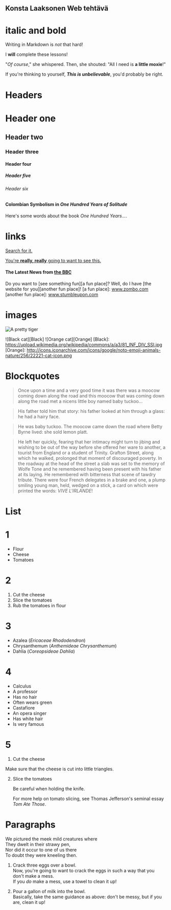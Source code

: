 ## Konsta Laaksonen Web tehtävä

# italic and bold
Writing in Markdown is _not_ that hard!
  
I **will** complete these lessons!
  
"_Of course_," she whispered. Then, she shouted: "All I need is **a little moxie**!"
  
If you're thinking to yourself, **_This is unbelievable_**, you'd probably be right.


# Headers

# Header one
## Header two
### Header three
#### Header four
##### Header five
###### Header six
 
#### Colombian Symbolism in _One Hundred Years of Solitude_
Here's some words about the book _One Hundred Years..._.


# links
[Search for it.](www.google.com)
    
[You're **really, really** going to want to see this.](www.dailykitten.com)
  
#### The Latest News from [the BBC](www.bbc.com/news:)
   
Do you want to [see something fun][a fun place]?
Well, do I have [the website for you][another fun place]!
    [a fun place]: www.zombo.com
    [another fun place]: www.stumbleupon.com


# images
![A pretty tiger](https://upload.wikimedia.org/wikipedia/commons/5/56/Tiger.50.jpg)

![Black cat][Black]
![Orange cat][Orange]
    [Black]: https://upload.wikimedia.org/wikipedia/commons/a/a3/81_INF_DIV_SSI.jpg
    [Orange]: http://icons.iconarchive.com/icons/google/noto-emoji-animals-nature/256/22221-cat-icon.png


# Blockquotes

>Once upon a time and a very good time it was there was a moocow coming down along the road and this moocow that was coming down along the road met a nicens little boy named baby tuckoo...

>His father told him that story: his father looked at him through a glass: he had a hairy face.

>He was baby tuckoo. The moocow came down the road where Betty Byrne lived: she sold lemon platt.


>He left her quickly, fearing that her intimacy might turn to jibing and wishing to be out of the way before she offered her ware to another, a tourist from England or a student of Trinity. Grafton Street, along which he walked, prolonged that moment of discouraged poverty. In the roadway at the head of the street a slab was set to the memory of Wolfe Tone and he remembered having been present with his father at its laying. He remembered with bitterness that scene of tawdry tribute. There were four French delegates in a brake and one, a plump smiling young man, held, wedged on a stick, a card on which were printed the words: _VIVE L'IRLANDE_!


# List

# 1
* Flour
* Cheese
* Tomatoes

# 2
1. Cut the cheese
2. Slice the tomatoes
3. Rub the tomatoes in flour

# 3
* Azalea (_Ericaceae Rhododendron_)
* Chrysanthemum (_Anthemideae Chrysanthemum_)
* Dahlia (_Coreopsideae Dahlia_)

# 4
* Calculus
 * A professor
 * Has no hair
 * Often wears green
* Castafiore
 * An opera singer
 * Has white hair
 * Is very famous

# 5
 1. Cut the cheese

   Make sure that the cheese is cut into little triangles.

2. Slice the tomatoes

   Be careful when holding the knife.
   
   For more help on tomato slicing, see Thomas Jefferson's seminal essay _Tom Ate Those_.


# Paragraphs

We pictured the meek mild creatures where  
They dwelt in their strawy pen,  
Nor did it occur to one of us there  
To doubt they were kneeling then.

1. Crack three eggs over a bowl.  
 Now, you're going to want to crack the eggs in such a way that you don't make a mess.  
 If you _do_ make a mess, use a towel to clean it up!

2. Pour a gallon of milk into the bowl.  
 Basically, take the same guidance as above: don't be messy, but if you are, clean it up!
